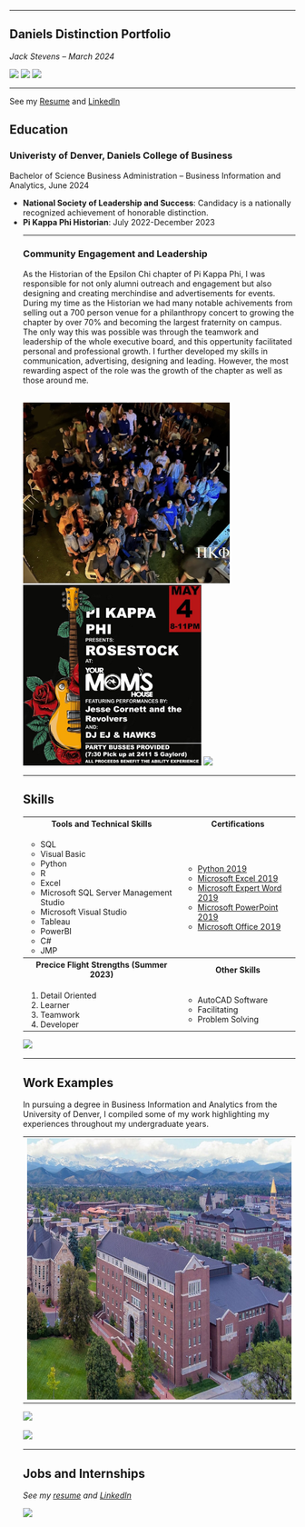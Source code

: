 <a name="top"></a>
<hr>

## Daniels Distinction Portfolio
<i>Jack Stevens – March 2024</i>

[<img src="https://user-images.githubusercontent.com/91146906/162140965-cf707805-9abd-43f7-8314-4f96794c44dc.svg" height="35"/>](#skills)
[<img src="https://user-images.githubusercontent.com/91146906/152290724-72946642-3e58-4ba3-b5b8-b687628526b1.svg" height="35"/>](#WorkExamples)
[<img src="https://user-images.githubusercontent.com/91146906/162140921-207cd392-cfe5-40e6-a84e-0a16e19e405a.svg" height="35"/>](#profExp)



<hr>

See my [Resume](Resume_BlueMargin.pdf) and [LinkedIn](https://www.linkedin.com/in/jacklstevens/)

## Education
### Univeristy of Denver, Daniels College of Business
Bachelor of Science Business Administration – Business Information and Analytics, June 2024


<ul>
  <li><b>National Society of Leadership and Success</b>: Candidacy is a nationally recognized achievement of honorable distinction.</li>
  <li><b>Pi Kappa Phi Historian</b>: July 2022-December 2023</li>


<a name="Community"></a>
<hr>



### Community Engagement and Leadership

As the Historian of the Epsilon Chi chapter of Pi Kappa Phi, I was responsible for not only alumni outreach and engagement but also designing and creating merchindise and advertisements for events. During my time as the Historian we had many notable achivements from selling out a 700 person venue for a philanthropy concert to growing the chapter by over 70% and becoming the largest fraternity on campus. The only way this was possible was through the teamwork and leadership of the whole executive board, and this oppertunity facilitated personal and professional growth. I further developed my skills in communication, advertising, designing and leading. However, the most rewarding aspect of the role was the growth of the chapter as well as those around me.

<br>
 <img src="IMG_3776.jpeg" height="318"> <img src="IMG_3778.jpeg" height="318"> <img src="IMG_3712.jpeg" height="318">

<a name="skills"></a>
<hr>

## Skills

<table>
  <tr>
    <th>Tools and Technical Skills</th>
    <th>Certifications</th>
  </tr>
  <tr>
    <td>
     <ul>
        <li>SQL</li>
        <li>Visual Basic</li>
        <li>Python</li>
        <li>R</li>
        <li>Excel</li>
        <li>Microsoft SQL Server Management Studio</li>
        <li>Microsoft Visual Studio</li>
        <li>Tableau</li>
        <li>PowerBI</li>
        <li>C#</li>
        <li>JMP</li>
      </ul>
    </td>
    <td>
     <ul>
        <li><a href = "https://www.credly.com/badges/ded6128e-aefe-48d1-9f1b-a823b63b3a59/public_url">Python 2019</a></li>
        <li><a href = CertExcel.pdf>Microsoft Excel 2019</a></li>
        <li><a href = CertWord.pdf>Microsoft Expert Word 2019</a></li>
        <li><a href = CertPowerPoint.pdf>Microsoft PowerPoint 2019</a></li>
       <li><a href = CertOffice.pdf>Microsoft Office 2019</a></li>
      </ul>
    </td>
  </tr>
  <tr>
    <th>Precice Flight Strengths (Summer 2023)</th>
    <th>Other Skills</th>
 </tr>
 <tr>
   <td>
     <ol>
        <li>Detail Oriented</li>
        <li>Learner</li>
        <li>Teamwork</li>
        <li>Developer</li>
     </ol>
   </td>
   <td>
     <ul>
        <li>AutoCAD Software</li>
        <li>Facilitating</li>
       <li>Problem Solving</li>
     </ul>
   </td>
 </tr>
</table>

[<img src="https://user-images.githubusercontent.com/91146906/152072378-b0168a2d-e85c-47c6-a272-fcfb3f6a44ae.svg" height="35"/>](#top)

<a name="WorkExamples"></a>

<hr>

## Work Examples
In pursuing a degree in Business Information and Analytics from the University of Denver, I compiled some of my work highlighting my experiences throughout my undergraduate years. 

<table>
  <tr>
    <td>
      <img src="daniels-campus.jpg" height="460">
      <br><i></i>
      </td>
  </tr>
</table>

[<img src="https://user-images.githubusercontent.com/91146906/152291436-225cf6f7-2fb4-4c9c-b6bd-96a5010d3db7.svg" height="35"/>](/DanielsDistinctionPortfolio/#top)

[<img src="https://user-images.githubusercontent.com/91146906/152072378-b0168a2d-e85c-47c6-a272-fcfb3f6a44ae.svg" height="35"/>](#top)

<a name="profExp"></a>
<hr>

## Jobs and Internships
<i>See my [resume](Resume_BlueMargin.pdf) and [LinkedIn](https://www.linkedin.com/in/jacklstevens/)</i>

[<img src="https://user-images.githubusercontent.com/91146906/152072378-b0168a2d-e85c-47c6-a272-fcfb3f6a44ae.svg" height="35"/>](#top)

